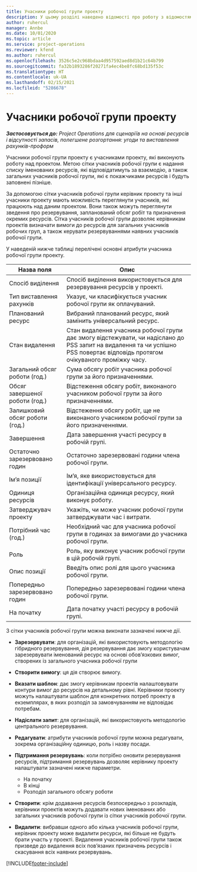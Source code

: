 ```yaml
---
title: Учасники робочої групи проекту
description: У цьому розділі наведено відомості про роботу з відомостями про учасників робочої групи, атрибути та планування проекту.
author: ruhercul
manager: Annbe
ms.date: 10/01/2020
ms.topic: article
ms.service: project-operations
ms.reviewer: kfend
ms.author: ruhercul
ms.openlocfilehash: 3526c5e2c968bdaa4d957592aed8d1b21c64b799
ms.sourcegitcommit: fa32b1893286f20271fa4ec4be8fc68bd135f53c
ms.translationtype: HT
ms.contentlocale: uk-UA
ms.lasthandoff: 02/15/2021
ms.locfileid: "5286678"
---
```

# <a name="project-team-members"></a>Учасники робочої групи проекту

_**Застосовується до:** Project Operations для сценаріїв на основі ресурсів і відсутності запасів, полегшене розгортання: угоди та виставлення рахунків-проформ_

Учасники робочої групи проекту є учасниками проекту, які виконують роботу над проектом. Метою сітки учасників робочої групи є надання списку іменованих ресурсів, які відповідатимуть за взаємодію, а також загальних учасників робочої групи, які є покажчиками ресурсів і будуть заповнені пізніше.

За допомогою сітки учасників робочої групи керівник проекту та інші учасники проекту мають можливість переглянути учасників, які працюють над даним проектом. Вони також можуть переглянути зведення про резервування, запланований обсяг робіт та призначення окремих ресурсів. Сітка учасників робочої групи дозволяє керівникам проектів визначати вимоги до ресурсів для загальних учасників робочих груп, а також керувати резервуваннями наявних учасників робочої групи.

У наведеній нижче таблиці перелічені основні атрибути учасника робочої групи проекту.

| Назва поля          | Опис                                                                                                                                                                  |
|--------------------------|-----------------------------------------------------------------------------------------------------------------------------------------------------------------------------------|
| Спосіб виділення        | Спосіб виділення використовується для резервування ресурсів у проекті.                                                                         |
| Тип виставлення рахунків             | Указує, чи класифікується учасник робочої групи як оплачуваний.                                                                                                                                       |
| Планований ресурс        | Вибраний планований ресурс, який замінить універсальний ресурс.                                                                                                                   |
| Стан видалення            | Стан видалення учасника робочої групи дає змогу відстежувати, чи надіслано до PSS запит на видалення та чи успішно PSS повертає відповідь протягом очікуваного проміжку часу. |
| Загальний обсяг роботи (год.)     | Сума обсягу робіт учасника робочої групи за його призначеннями.                                                                                                                         |
| Обсяг завершеної роботи (год.) | Відстеження обсягу робіт, виконаного учасником робочої групи за його призначеннями.                                                                                           |
| Залишковий обсяг роботи (год.) | Відстеження обсягу робіт, ще не виконаного учасником робочої групи за його призначеннями.                                                                                    |
| Завершення                   | Дата завершення участі ресурсу в робочій групі.                                                                                                                                            |
| Остаточно зарезервовано годин        | Остаточно зарезервовані години члена робочої групи.                                                                                                                                                                |
| Ім’я позиції            | Ім’я, яке використовується для ідентифікації універсального ресурсу.                                                                                                                                   |
| Одиниця ресурсів          | Організаційна одиниця ресурсу, який виконує роботу.                                                                                                                      |
| Затверджувач проекту         | Укажіть, чи може учасник робочої групи затверджувати час і витрати.                                                                                                                     |
| Потрібний час (год.)           | Необхідний час для учасника робочої групи в годинах за вимогами до учасника робочої групи.                                                                                                                       |
| Роль                     | Роль, яку виконує учасник робочої групи в цій робочій групі.                                                                                                                                |
| Опис позиції     | Введіть опис ролі для цього учасника робочої групи.                                                                                                                             |
| Попередньо зарезервовано годин        | Попередньо зарезервовані години члена робочої групи.                                                                                                                                                                 |
| На початку                    | Дата початку участі ресурсу в робочій групі.                                                                                                                                          |

З сітки учасників робочої групи можна виконати зазначені нижче дії.

- **Зарезервувати**: для організацій, які використовують методологію гібридного резервування, дія резервування дає змогу користувачам зарезервувати іменований ресурс на основі обов’язкових вимог, створених із загального учасника робочої групи
- **Створити вимогу**: ця дія створює вимогу.
- **Вказати шаблон**: дає змогу керівникам проектів налаштовувати контури вимог до ресурсів на детальному рівні. Керівники проекту можуть налаштувати шаблон для конкретних потреб проекту в екземплярах, в яких розподіл за замовчуванням не відповідає потребам.
- **Надіслати запит**: для організацій, які використовують методологію центрального резервування.
- **Редагувати**: атрибути учасників робочої групи можна редагувати, зокрема організаційну одиницю, роль і назву посади.
- **Підтримання резервувань**: коли потрібно оновити резервування ресурсів, підтримання резервувань дозволяє керівнику проекту налаштувати зазначені нижче параметри.

    - На початку
    - В кінці
    - Розподіл загального обсягу роботи

- **Створити**: крім додавання ресурсів безпосередньо з розкладів, керівники проектів можуть додавати нових іменованих або загальних учасників робочої групи із сітки учасників робочої групи.
- **Видалити**: вибравши одного або кілька учасників робочої групи, керівник проекту може видалити ресурси, які більше не будуть брати участь у проекті. Видалення учасників робочої групи також призведе до видалення всіх пов’язаних призначень ресурсів і скасування всіх наявних резервувань.


[!INCLUDE[footer-include](../includes/footer-banner.md)]